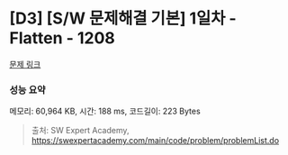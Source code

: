 # [D3] [S/W 문제해결 기본] 1일차 - Flatten - 1208 

[문제 링크](https://swexpertacademy.com/main/code/problem/problemDetail.do?contestProbId=AV139KOaABgCFAYh) 

### 성능 요약

메모리: 60,964 KB, 시간: 188 ms, 코드길이: 223 Bytes



> 출처: SW Expert Academy, https://swexpertacademy.com/main/code/problem/problemList.do
